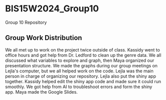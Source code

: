# BIS15W2024_Group10
Group 10 Repository

## Group Work Distribution
We all met up to work on the project twice outside of class. 
Kassidy went to office hours and got help from Dr. Ledford to clean up the genre data.
We all discussed what variables to explore and graph, then Maya organized our presentation structure.
We made the graphs during our group meetings on Lejla's computer, but we all helped work on the code.
Lejla was the main person in charge of organizing our repository. Lejla also put the shiny app together.
Kassidy helped edit the shiny app code and made sure it could run smoothly. 
We got help from AI to troubleshoot errors and form the shiny app.
Maya made the Google Slides.
